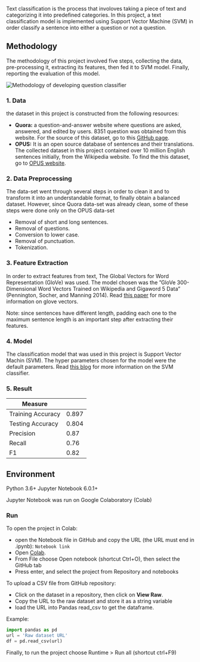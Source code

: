 Text classification is the process that involoves taking a piece of text and categorizing it into predefined categories. In this project, a text classification model is implemented using Support Vector Machine (SVM) in order classify a sentence into either a question or not a question. 

## Methodology 
The methodology of this project involved five steps, collecting the data, pre-processing it, extracting its features, then fed it to SVM model. Finally, reporting the evaluation of this model. 

![Methodology of developing question classifier](https://github.com/ANFALATAWI/QuestionOrNot.git)

### 1. Data
the dataset in this project is constructed from the following resources: 
- **Quora:** a question-and-answer  website  where  questions  are  asked,  answered,  and  edited by  users. 8351 question was obtained from this website. For the source of this dataset, go to this [GitHub page](https://github.com/vishaljain3991/cnn_topic_classification/tree/master/data).
- **OPUS:** It is an open source database of sentences and their translations. The collected dataset in this project contained over 10 million English sentences initially, from the Wikipedia website. To find the this dataset, go to [OPUS website](http://opus.nlpl.eu/). 

### 2. Data Preprocessing
The data-set went through several steps in order to clean it and to transform it into an understandable format, to finally obtain a balanced dataset. However, since Quora data-set was already clean, some of these steps were done only on the OPUS data-set
- Removal of short and long sentences.
- Removal of questions.
- Conversion to lower case.
- Removal of punctuation.
- Tokenization.

### 3. Feature Extraction
In order to extract features from text, The Global Vectors for Word Representation (GloVe) was used. The model chosen was the ”GloVe 300-Dimensional Word Vectors Trained on Wikipedia and Gigaword 5 Data” (Pennington, Socher, and Manning 2014). Read [this paper](https://nlp.stanford.edu/pubs/glove.pdf) for more information on glove vectors.

Note: since sentences have different length, padding each one to the maximum sentence length is an important step after extracting their features.

### 4. Model
The classification model that was used in this project is Support Vector Machin (SVM). The hyper parameters chosen for the model were the default parameters. Read [this blog](https://medium.com/machine-learning-101/chapter-2-svm-support-vector-machine-theory-f0812effc72) for more information on the SVM classifier. 

### 5. Result

| Measure |  |
|--|--|
| Training Accuracy | 0.897 |
|Testing Accuracy|0.804|
|Precision|0.87|
|Recall|0.76|
|F1|0.82|

## Environment
Python 3.6+ Jupyter Notebook 6.0.1+

Jupyter Notebook was run on Google Colaboratory (Colab)

### Run
To open the project in Colab:
- open the Notebook file in GitHub and copy the URL (the URL must end in .ipynb): `Notebook link`
-  Open [Colab](https://colab.research.google.com).
- From File choose Open notebook (shortcut Ctrl+O), then select the GitHub tab
- Press enter, and select the project from Repository and notebooks

To upload a CSV file from GitHub repository:
- Click on the dataset in a repository, then click on **View Raw**.
- Copy the URL to the raw dataset and store it as a string variable
- load the URL into Pandas read_csv to get the dataframe.

Example:
```python
import pandas as pd
url = 'Raw dataset URL'
df = pd.read_csv(url)
```

Finally, to run the project choose Runtime > Run all (shortcut ctrl+F9)